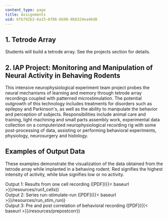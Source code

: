 ```yaml
---
content_type: page
title: Assignments
uid: 6fb792b2-6a15-6f86-bb98-8b6324ea46d8
---
```


1\. Tetrode Array
-----------------

Students will build a tetrode array. See the projects section for details.

2\. IAP Project: Monitoring and Manipulation of Neural Activity in Behaving Rodents
-----------------------------------------------------------------------------------

This intensive neurophysiological experiment team project probes the neural mechanisms of learning and memory through tetrode array recordings coupled with patterned microstimulation. The potential outgrowth of this technology includes treatments for disorders such as epilepsy and Parkinson's, as well as the ability to manipulate the behavior and perception of subjects. Responsibilities include animal care and training, light machining and small parts assembly work, experimental data collection on a computerized neurophysiological recording rig with some post-processing of data, assisting or performing behavioral experiments, physiology, neurosurgery and histology.

Examples of Output Data
-----------------------

These examples demonstrate the visualization of the data obtained from the tetrode array while implanted in a behaving rodent. Red signifies the highest intensity of activity, while blue signifies low or no activity.

Output 1: Results from one cell recording ([PDF]({{< baseurl >}}/resources/run1_cellx))  
Output 2: Series run-stimulate-run ([PDF]({{< baseurl >}}/resources/run_stim_run))  
Output 3: Pre and post correlation of behavioral recording ([PDF]({{< baseurl >}}/resources/prepostcorr))